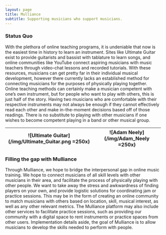 ```yaml
---
layout: page
title: Mulliance
subtitle: Supporting musicians who support musicians.
---
```


### Status Quo
With the plethora of online teaching programs, it is undeniable that now is the easiest time in history to learn an instrument. Sites like Ultimate Guitar exist to provide guitarists and bassist with tablature to learn songs, and online communities like YouTube connect aspiring musicians with music teachers through video-chat lessons and recorded tutorials. With these resources, musicians can get pretty far in their individual musical development, however there currently lacks an established method for connecting musicians for the purposes of physically playing together. Online teaching methods can certainly make a musician competent with one’s own instrument, but for people who want to play with others, this is just half of the story. Having two musicians who are comfortable with their respective instruments may not always be enough if they cannot effectively read each other and make in-the-moment decisions based off of those readings. There is no substitute to playing with other musicians if one wishes to become competent playing in a band or other musical group.

| ![Ultimate Guitar](/img/Ultimate_Guitar.png =250x) | ![Adam Neely](/img/Adam_Neely =250x) |
|:--------------------------------------------:|--------------------------------|

### Filling the gap with Mulliance
Through Mulliance, we hope to bridge the interpersonal gap in online music training. We hope to connect musicians of all skill levels with other musicians in their area, and facilitate the process of physically playing with other people. We want to take away the stress and awkwardness of finding players on your own, and provide logistic solutions for coordinating jam or practice sessions. This may be in the form of creating an online community to match musicians with others based on location, skill, musical interest, as well as any other relevant metrics. The Mulliance platform may also include other services to facilitate practice sessions, such as providing our community with a digital space to rent instruments or practice spaces from other users. Implementation details aside, the goal of Mulliance is to allow musicians to develop the skills needed to perform with people.
